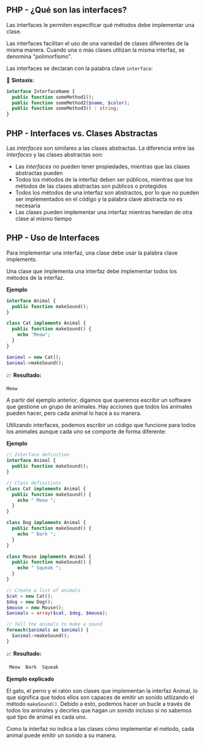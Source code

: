## PHP - ¿Qué son las interfaces?

Las interfaces le permiten especificar qué métodos debe implementar una clase.

Las interfaces facilitan el uso de una variedad de clases diferentes de la misma manera. Cuando una o más clases utilizan la misma interfaz, se denomina "polimorfismo".

Las interfaces se declaran con la palabra clave `interface`:

📏 **Sintaxis:**
```php
interface InterfaceName {
  public function someMethod1();
  public function someMethod2($name, $color);
  public function someMethod3() : string;
}
```

## PHP - Interfaces vs. Clases Abstractas

Las _interfaces_ son similares a las clases abstractas. La diferencia entre las _interfaces_ y las clases abstractas son:

* Las _interfaces_ no pueden tener propiedades, mientras que las clases abstractas pueden
* Todos los métodos de la interfaz deben ser públicos, mientras que los métodos de las clases abstractas son públicos o protegidos
* Todos los métodos de una interfaz son abstractos, por lo que no pueden ser implementados en el código y la palabra clave abstracta no es necesaria
* Las clases pueden implementar una interfaz mientras heredan de otra clase al mismo tiempo

## PHP - Uso de Interfaces

Para implementar una interfaz, una clase debe usar la palabra clave implements.

Una clase que implementa una interfaz debe implementar todos los métodos de la interfaz.

**Ejemplo**
```php
interface Animal {
  public function makeSound();
}

class Cat implements Animal {
  public function makeSound() {
    echo "Meow";
  }
}

$animal = new Cat();
$animal->makeSound();
```
📈 **Resultado:**
```php
Meow
```

A partir del ejemplo anterior, digamos que queremos escribir un software que gestione un grupo de animales. Hay acciones que todos los animales pueden hacer, pero cada animal lo hace a su manera.

Utilizando interfaces, podemos escribir un código que funcione para todos los animales aunque cada uno se comporte de forma diferente:

**Ejemplo**
```php
// Interface definition
interface Animal {
  public function makeSound();
}

// Class definitions
class Cat implements Animal {
  public function makeSound() {
    echo " Meow ";
  }
}

class Dog implements Animal {
  public function makeSound() {
    echo " Bark ";
  }
}

class Mouse implements Animal {
  public function makeSound() {
    echo " Squeak ";
  }
}

// Create a list of animals
$cat = new Cat();
$dog = new Dog();
$mouse = new Mouse();
$animals = array($cat, $dog, $mouse);

// Tell the animals to make a sound
foreach($animals as $animal) {
  $animal->makeSound();
}
```
📈 **Resultado:**
```php
 Meow  Bark  Squeak 
```

**Ejemplo explicado**

El gato, el perro y el ratón son clases que implementan la interfaz Animal, lo que significa que todos ellos son capaces de emitir un sonido utilizando el método `makeSound()`. Debido a esto, podemos hacer un bucle a través de todos los animales y decirles que hagan un sonido incluso si no sabemos qué tipo de animal es cada uno.

Como la interfaz no indica a las clases cómo implementar el método, cada animal puede emitir un sonido a su manera.